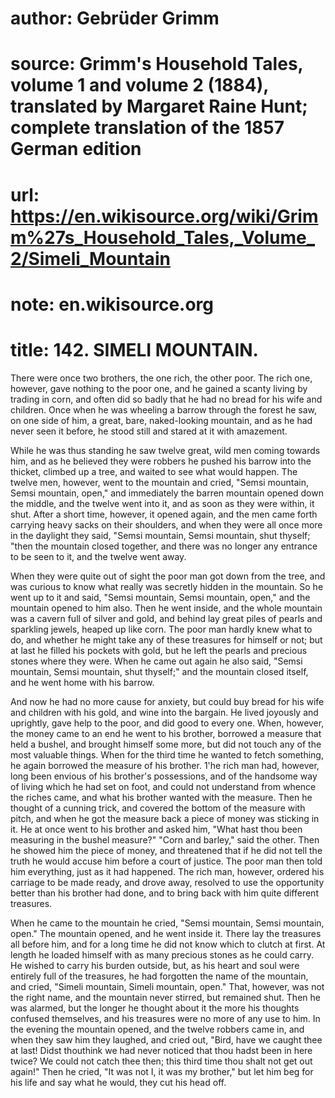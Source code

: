 # author: Gebrüder Grimm
# source: Grimm's Household Tales, volume 1 and volume 2 (1884), translated by Margaret Raine Hunt; complete translation of the 1857 German edition
# url: https://en.wikisource.org/wiki/Grimm%27s_Household_Tales,_Volume_2/Simeli_Mountain
# note: en.wikisource.org
# title: 142. SIMELI MOUNTAIN. 

There were once two brothers, the one rich, the other poor. The rich one, however, gave nothing to the poor one, and he gained a scanty living by trading in corn, and often did so badly that he had no bread for his wife and children. Once when he was wheeling a barrow through the forest he saw, on one side of him, a great, bare, naked-looking mountain, and as he had never seen it before, he stood still and stared at it with amazement. 

While he was thus standing he saw twelve great, wild men coming towards him, and as he believed they were robbers he pushed his barrow into the thicket, climbed up a tree, and waited to see what would happen. The twelve men, however, went to the mountain and cried, "Semsi mountain, Semsi mountain, open," and immediately the barren mountain opened down the middle, and the twelve went into it, and as soon as they were within, it shut. After a short time, however, it opened again, and the men came forth carrying heavy sacks on their shoulders, and when they were all once more in the daylight they said, "Semsi mountain, Semsi mountain, shut thyself; "then the mountain closed together, and there was no longer any entrance to be seen to it, and the twelve went away. 

When they were quite out of sight the poor man got down from the tree, and was curious to know what really was secretly hidden in the mountain. So he went up to it and said, "Semsi mountain, Semsi mountain, open," and the mountain opened to him also. Then he went inside, and the whole mountain was a cavern full of silver and gold, and behind lay great piles of pearls and sparkling jewels, heaped up like corn. The poor man hardly knew what to do, and whether he might take any of these treasures for himself or not; but at last he filled his pockets with gold, but he left the pearls and precious stones where they were. When he came out again he also said, "Semsi mountain, Semsi mountain, shut thyself;" and the mountain closed itself, and he went home with his barrow. 

And now he had no more cause for anxiety, but could ​buy bread for his wife and children with his gold, and wine into the bargain. He lived joyously and uprightly, gave help to the poor, and did good to every one. When, however, the money came to an end he went to his brother, borrowed a measure that held a bushel, and brought himself some more, but did not touch any of the most valuable things. When for the third time he wanted to fetch something, he again borrowed the measure of his brother. 1'he rich man had, however, long been envious of his brother's possessions, and of the handsome way of living which he had set on foot, and could not understand from whence the riches came, and what his brother wanted with the measure. Then he thought of a cunning trick, and covered the bottom of the measure with pitch, and when he got the measure back a piece of money was sticking in it. He at once went to his brother and asked him, "What hast thou been measuring in the bushel measure?" "Corn and barley," said the other. Then he showed him the piece of money, and threatened that if he did not tell the truth he would accuse him before a court of justice. The poor man then told him everything, just as it had happened. The rich man, however, ordered his carriage to be made ready, and drove away, resolved to use the opportunity better than his brother had done, and to bring back with him quite different treasures. 

When he came to the mountain he cried, "Semsi mountain, Semsi mountain, open." The mountain opened, and he went inside it. There lay the treasures all before him, and for a long time he did not know which to clutch at first. At length he loaded himself with as many precious stones as he could carry. He wished to carry his burden outside, but, as his heart and soul were entirely full of the treasures, he had forgotten the name of the mountain, and cried, "Simeli mountain, Simeli mountain, open." That, however, was not the right name, and the mountain never stirred, but remained shut. Then he was alarmed, but the longer he thought about it the more his thoughts confused themselves, and his treasures were no more of any use to him. In the evening the mountain opened, and the twelve robbers came in, and when they saw him they laughed, and cried out, "Bird, have we caught thee at last! Didst thou ​think we had never noticed that thou hadst been in here twice? We could not catch thee then; this third time thou shalt not get out again!" Then he cried, "It was not I, it was my brother," but let him beg for his life and say what he would, they cut his head off. 

